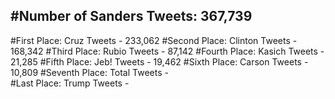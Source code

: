 #Number of Sanders Tweets: 367,739
---
#First Place: Cruz Tweets - 233,062
#Second Place: Clinton Tweets - 168,342
#Third Place: Rubio Tweets - 87,142
#Fourth Place: Kasich Tweets - 21,285
#Fifth Place: Jeb! Tweets - 19,462
#Sixth Place: Carson Tweets - 10,809
#Seventh Place: Total Tweets -  
#Last Place: Trump Tweets - 
